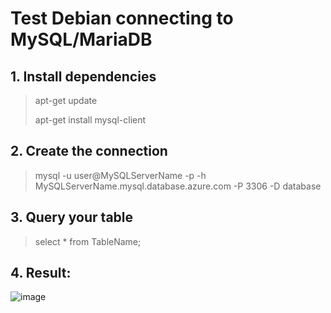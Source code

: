 # Test Debian connecting to MySQL/MariaDB 

## 1. Install dependencies 
> apt-get update 
> 
> apt-get install mysql-client 

## 2. Create the connection
> mysql -u user@MySQLServerName -p  -h MySQLServerName.mysql.database.azure.com -P 3306 -D database

## 3. Query your table
> select * from TableName;

## 4. Result: 
![image](https://user-images.githubusercontent.com/36493244/136247408-f4ec7421-05c5-4977-a036-aacc1a3ba11a.png)



